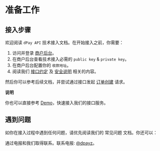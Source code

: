 # 准备工作



## 接入步骤

欢迎阅读 `dPay API` 技术接入文档。在开始接入之前，你需要：

1. 访问并登录 [商户后台](https://github.com/usoppz/dPay)。
2. 在商户后台查看技术接入必需的 `public key` & `private key`。
3. 在商户后台配置你的 `收款地址`。
4. 阅读我们 [接口约定](https://usoppz.github.io/dPay/#/interface_desc) 及 [安全说明](https://usoppz.github.io/dPay/#/security_desc) 相关的内容。

然后你可以参考后续文档，并尝试通过接口发起 [订单创建](https://usoppz.github.io/dPay/#/order_create) 请求。

**说明**

你也可以直接参考 [Demo](https://github.com/usoppz/dPay)，快速接入我们的接口服务。

## 遇到问题

如你在接入过程中遇到任何问题，请优先阅读我们的 常见问题 文档。你还可以：

通过电报和我们取得联系。联系电报: [@dpayz](https://t.me/dpayz)。
